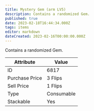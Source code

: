 ```yaml
---
title: Mystery Gem (arm LV5)
description: Contains a randomized Gem.
published: true
date: 2023-02-18T16:44:34.000Z
tags: items
editor: markdown
dateCreated: 2023-02-16T00:00:00.000Z
---
```


Contains a randomized Gem.

|Attribute|Value|
|-|-|
|ID|6817|
|Purchase Price|3 Flips|
|Sell Price|1 Flips|
|Type|Consumable|
|Stackable|Yes|


